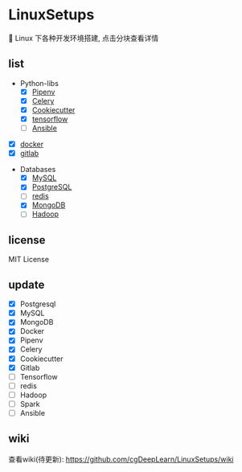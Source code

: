 # LinuxSetups 

:wrench: Linux 下各种开发环境搭建, 点击分块查看详情


## list

* Python-libs
  * [x] [Pipenv](docs/python-lib/Pipenv.md)
  * [x] [Celery](docs/python-lib/Celery.md)
  * [x] [Cookiecutter](docs/python-lib/Cookiecutter.md)
  * [x] [tensorflow](docs/python-lib/Tensorflow.md)
  * [ ] [Ansible](docs/python-lib/Ansible.md)

* [x] [docker](docs/docker/install-docker.md)
* [x] [gitlab](docs/dev-envs/gitlab.md)

* Databases
  * [x] [MySQL](docs/databases/mysql.md)
  * [x] [PostgreSQL](docs/databases/postgresql.md)
  * [ ] [redis](docs/databases/redis.md)
  * [x] [MongoDB](docs/databases/mongodb.md)
  * [ ] [Hadoop](docs/databases/hadoop.md)

## license

MIT License

## update 

* [x] Postgresql
* [x] MySQL
* [x] MongoDB
* [x] Docker
* [x] Pipenv
* [x] Celery
* [x] Cookiecutter
* [X] Gitlab
* [ ] Tensorflow
* [ ] redis
* [ ] Hadoop
* [ ] Spark
* [ ] Ansible

## wiki

查看wiki(待更新): https://github.com/cgDeepLearn/LinuxSetups/wiki